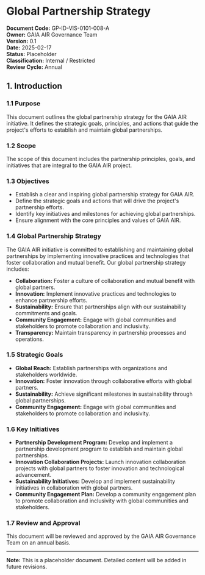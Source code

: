 # Global Partnership Strategy

**Document Code:** GP-ID-VIS-0101-008-A  
**Owner:** GAIA AIR Governance Team  
**Version:** 0.1  
**Date:** 2025-02-17  
**Status:** Placeholder  
**Classification:** Internal / Restricted  
**Review Cycle:** Annual  

## 1. Introduction

### 1.1 Purpose
This document outlines the global partnership strategy for the GAIA AIR initiative. It defines the strategic goals, principles, and actions that guide the project's efforts to establish and maintain global partnerships.

### 1.2 Scope
The scope of this document includes the partnership principles, goals, and initiatives that are integral to the GAIA AIR project.

### 1.3 Objectives
- Establish a clear and inspiring global partnership strategy for GAIA AIR.
- Define the strategic goals and actions that will drive the project's partnership efforts.
- Identify key initiatives and milestones for achieving global partnerships.
- Ensure alignment with the core principles and values of GAIA AIR.

### 1.4 Global Partnership Strategy
The GAIA AIR initiative is committed to establishing and maintaining global partnerships by implementing innovative practices and technologies that foster collaboration and mutual benefit. Our global partnership strategy includes:

- **Collaboration:** Foster a culture of collaboration and mutual benefit with global partners.
- **Innovation:** Implement innovative practices and technologies to enhance partnership efforts.
- **Sustainability:** Ensure that partnerships align with our sustainability commitments and goals.
- **Community Engagement:** Engage with global communities and stakeholders to promote collaboration and inclusivity.
- **Transparency:** Maintain transparency in partnership processes and operations.

### 1.5 Strategic Goals
- **Global Reach:** Establish partnerships with organizations and stakeholders worldwide.
- **Innovation:** Foster innovation through collaborative efforts with global partners.
- **Sustainability:** Achieve significant milestones in sustainability through global partnerships.
- **Community Engagement:** Engage with global communities and stakeholders to promote collaboration and inclusivity.

### 1.6 Key Initiatives
- **Partnership Development Program:** Develop and implement a partnership development program to establish and maintain global partnerships.
- **Innovation Collaboration Projects:** Launch innovation collaboration projects with global partners to foster innovation and technological advancement.
- **Sustainability Initiatives:** Develop and implement sustainability initiatives in collaboration with global partners.
- **Community Engagement Plan:** Develop a community engagement plan to promote collaboration and inclusivity with global communities and stakeholders.

### 1.7 Review and Approval
This document will be reviewed and approved by the GAIA AIR Governance Team on an annual basis.

---

**Note:** This is a placeholder document. Detailed content will be added in future revisions.
